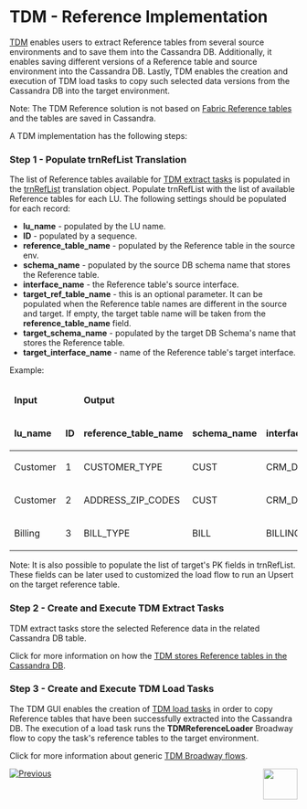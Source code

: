 # TDM - Reference Implementation

<a href="https://www.k2view.com/products/test-data-management/" target="_blank">TDM</a> enables users to extract Reference tables from several source environments and to save them into the Cassandra DB. Additionally, it enables saving different versions of a Reference table and source environment into the Cassandra DB. Lastly, TDM enables the creation and execution of TDM load tasks to copy such selected data versions from the Cassandra DB into the target environment. 

Note: The TDM Reference solution is not based on [Fabric Reference tables](/articles/22_reference(commonDB)_tables/01_fabric_commonDB_overview.md) and the tables are saved in Cassandra. 

A TDM implementation has the following steps:

### Step 1 - Populate trnRefList Translation

The list of Reference tables available for [TDM extract tasks](/articles/TDM/tdm_gui/24_task_reference_tab.md#reference-tab---extract-task) is populated in the [trnRefList](04_fabric_tdm_library.md#trnreflist) translation object. Populate trnRefList with the list of available Reference tables for each LU. The following settings should be populated for each record:

- **lu_name** - populated by the LU name.
- **ID** - populated by a sequence.
- **reference_table_name** - populated by the Reference table in the source env.
- **schema_name** - populated by the source DB schema name that stores the Reference table.
- **interface_name** - the Reference table's source interface.
- **target_ref_table_name** - this is an optional parameter. It can be populated when the Reference table names are different in the source and target. If empty, the target table name will be taken from the **reference_table_name** field.
- **target_schema_name** - populated by the target DB Schema's name that stores the Reference table.
- **target_interface_name** - name of the Reference table's target interface. 

Example:

<table>
<thead>
<tr>
<td colspan="2">
<p><strong>Input</strong></p>
</td>
<td colspan="6">
<p><strong>Output</strong></p>
</td>
</tr>
<tr>
<td>
<p><strong>lu_name</strong></p>
</td>
<td>
<p><strong>ID</strong></p>
</td>
<td>
<p><strong>reference_table_name</strong></p>
</td>
<td>
<p><strong>schema_name</strong></p>
</td>
<td>
<p><strong>interface_name</strong></p>
</td>
<td>
<p><strong>target_ref_table_name</strong></p>
</td>
<td>
<p><strong>target_schema_name</strong></p>
</td>
<td>
<p><strong>target_interface_name</strong></p>
</td>
</tr>
</thead>
<tbody>
<tr>
<td width="127">
<p>Customer</p>
</td>
<td width="42">
<p>1</p>
</td>
<td width="199">CUSTOMER_TYPE</td>
<td width="124">CUST</td>
<td width="112">CRM_DB</td>
<td width="124">&nbsp;</td>
<td width="124">TAR_CUST</td>
<td width="112">CRM_DB</td>
</tr>
<tr>
<td width="127">
<p>Customer</p>
</td>
<td width="42">
<p>2</p>
</td>
<td width="199">ADDRESS_ZIP_CODES</td>
<td width="124">CUST</td>
<td width="112">CRM_DB</td>
<td width="124">&nbsp;</td>
<td width="124">TAR_CUST</td>
<td width="112">CRM_DB</td>
</tr>
<tr>
<td width="127">
<p>Billing</p>
</td>
<td width="42">
<p>3</p>
</td>
<td width="199">BILL_TYPE</td>
<td width="124">BILL</td>
<td width="112">BILLING_DB</td>
<td width="124">BILL_TYPE_TAR</td>
<td width="124">TAR_BILL</td>
<td width="112">BILLING_DB</td>
</tr>
</tbody>
</table>



Note: It is also possible to populate the list of target's PK fields in trnRefList. These fields can be later used to customized the load flow to run an Upsert on the target reference table.



### Step 2 - Create and Execute TDM Extract Tasks

TDM extract tasks store the selected Reference data in the related Cassandra DB table.

Click for more information on how the [TDM stores Reference tables in the Cassandra DB](/articles/TDM/tdm_architecture/05_tdm_reference_processes.md#reference-cassandra-table).

### Step 3 - Create and Execute TDM Load Tasks

The TDM GUI enables the creation of [TDM load tasks](/articles/TDM/tdm_gui/24_task_reference_tab.md#reference-tab---load-task) in order to copy Reference tables that have been successfully extracted into the Cassandra DB. The execution of a load task runs the **TDMReferenceLoader** Broadway flow to copy the task's reference tables to the target environment.

Click for more information about generic [TDM Broadway flows](10_tdm_generic_broadway_flows.md).

[![Previous](/articles/images/Previous.png)](08_tdm_implement_delete_of_entities.md)[<img align="right" width="60" height="54" src="/articles/images/Next.png">](10_tdm_generic_broadway_flows.md)





